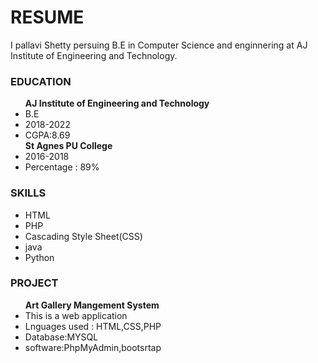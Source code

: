 
<!DOCTYPE html>
<head>
    
  <title>BIBLIOGRAPHY</title>
    <link rel="stylesheet" type="text/css" href="A4.css">
  
</head>
<body>
    <h1>RESUME</h1>
    
   <p> I pallavi Shetty persuing B.E in Computer Science and enginnering  at AJ Institute of Engineering and Technology. </p>

    
  <div class="education">
        <h3>EDUCATION</h3>
        <ul>
           <b>  AJ Institute of Engineering and Technology</b>
           <li>B.E</li>
           <li>2018-2022</li>
           <li>CGPA:8.69</li>
           <b>St Agnes PU College </b>
           <li>2016-2018</li>
           <li>Percentage : 89% </li>  
            
                   
  </ul>
           
  </div>
    <div class="skills">
        <h3>SKILLS</h3>
        <ul>
            <li>HTML</li>
            <li>PHP</li>
            <li>Cascading Style Sheet(CSS)</li>
            <li>java</li>
            <li>Python</li>
        </ul>
    </div>
   
  <div class="project">
        <h3>PROJECT</h3>
     <ul>
        <b> Art Gallery Mangement System</b>
        <li>This is a web application</li>
        <li>Lnguages used : HTML,CSS,PHP</li>
        <li>Database:MYSQL</li>
        <li>software:PhpMyAdmin,bootsrtap</li>
    </ul>
    </div> 
    
  <footer>
        <p style="background-color: rgb(10, 111, 129);"></p>
      </footer>
 
</body>   
</html
